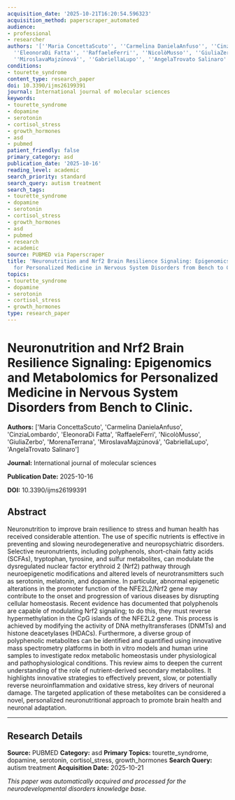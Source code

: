 ```yaml
---
acquisition_date: '2025-10-21T16:20:54.596323'
acquisition_method: paperscraper_automated
audience:
- professional
- researcher
authors: '[''Maria ConcettaScuto'', ''Carmelina DanielaAnfuso'', ''CinziaLombardo'',
  ''EleonoraDi Fatta'', ''RaffaeleFerri'', ''NicolòMusso'', ''GiuliaZerbo'', ''MorenaTerrana'',
  ''MiroslavaMajzúnová'', ''GabriellaLupo'', ''AngelaTrovato Salinaro'']'
conditions:
- tourette_syndrome
content_type: research_paper
doi: 10.3390/ijms26199391
journal: International journal of molecular sciences
keywords:
- tourette_syndrome
- dopamine
- serotonin
- cortisol_stress
- growth_hormones
- asd
- pubmed
patient_friendly: false
primary_category: asd
publication_date: '2025-10-16'
reading_level: academic
search_priority: standard
search_query: autism treatment
search_tags:
- tourette_syndrome
- dopamine
- serotonin
- cortisol_stress
- growth_hormones
- asd
- pubmed
- research
- academic
source: PUBMED via Paperscraper
title: 'Neuronutrition and Nrf2 Brain Resilience Signaling: Epigenomics and Metabolomics
  for Personalized Medicine in Nervous System Disorders from Bench to Clinic.'
topics:
- tourette_syndrome
- dopamine
- serotonin
- cortisol_stress
- growth_hormones
type: research_paper
---
```


# Neuronutrition and Nrf2 Brain Resilience Signaling: Epigenomics and Metabolomics for Personalized Medicine in Nervous System Disorders from Bench to Clinic.

**Authors:** ['Maria ConcettaScuto', 'Carmelina DanielaAnfuso', 'CinziaLombardo', 'EleonoraDi Fatta', 'RaffaeleFerri', 'NicolòMusso', 'GiuliaZerbo', 'MorenaTerrana', 'MiroslavaMajzúnová', 'GabriellaLupo', 'AngelaTrovato Salinaro']

**Journal:** International journal of molecular sciences

**Publication Date:** 2025-10-16

**DOI:** 10.3390/ijms26199391

## Abstract

Neuronutrition to improve brain resilience to stress and human health has received considerable attention. The use of specific nutrients is effective in preventing and slowing neurodegenerative and neuropsychiatric disorders. Selective neuronutrients, including polyphenols, short-chain fatty acids (SCFAs), tryptophan, tyrosine, and sulfur metabolites, can modulate the dysregulated nuclear factor erythroid 2 (Nrf2) pathway through neuroepigenetic modifications and altered levels of neurotransmitters such as serotonin, melatonin, and dopamine. In particular, abnormal epigenetic alterations in the promoter function of the NFE2L2/Nrf2 gene may contribute to the onset and progression of various diseases by disrupting cellular homeostasis. Recent evidence has documented that polyphenols are capable of modulating Nrf2 signaling; to do this, they must reverse hypermethylation in the CpG islands of the NFE2L2 gene. This process is achieved by modifying the activity of DNA methyltransferases (DNMTs) and histone deacetylases (HDACs). Furthermore, a diverse group of polyphenolic metabolites can be identified and quantified using innovative mass spectrometry platforms in both in vitro models and human urine samples to investigate redox metabolic homeostasis under physiological and pathophysiological conditions. This review aims to deepen the current understanding of the role of nutrient-derived secondary metabolites. It highlights innovative strategies to effectively prevent, slow, or potentially reverse neuroinflammation and oxidative stress, key drivers of neuronal damage. The targeted application of these metabolites can be considered a novel, personalized neuronutritional approach to promote brain health and neuronal adaptation.

---

## Research Details

**Source:** PUBMED
**Category:** asd
**Primary Topics:** tourette_syndrome, dopamine, serotonin, cortisol_stress, growth_hormones
**Search Query:** autism treatment
**Acquisition Date:** 2025-10-21

*This paper was automatically acquired and processed for the neurodevelopmental disorders knowledge base.*
